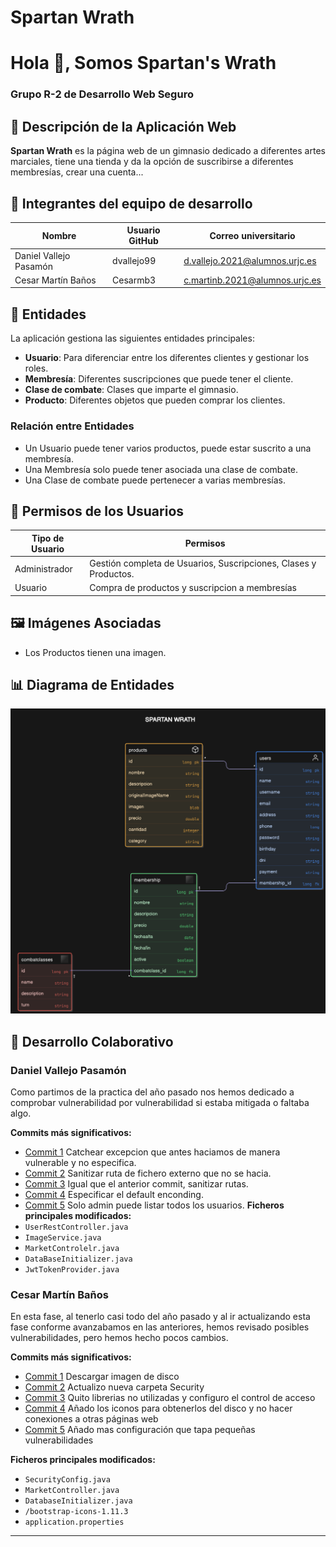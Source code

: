 # Spartan Wrath

<h1 >Hola 👋, Somos Spartan's Wrath</h1>
<h3 >Grupo R-2 de Desarrollo Web Seguro</h3> 

## 📌 Descripción de la Aplicación Web

**Spartan Wrath** es la página web de un gimnasio dedicado a diferentes artes marciales, tiene una tienda y da la opción de suscribirse a diferentes membresías, crear una cuenta...

## 👥 Integrantes del equipo de desarrollo

| Nombre                  | Usuario GitHub  | Correo universitario               |
|-------------------------|----------------|-----------------------------------|
| Daniel Vallejo Pasamón  | dvallejo99     | [d.vallejo.2021@alumnos.urjc.es](mailto:d.vallejo.2021@alumnos.urjc.es) |
| Cesar Martín Baños      | Cesarmb3       | [c.martinb.2021@alumnos.urjc.es](mailto:c.martinb.2021@alumnos.urjc.es) |

## 📄 Entidades

La aplicación gestiona las siguientes entidades principales:
- **Usuario**: Para diferenciar entre los diferentes clientes y gestionar los roles.
- **Membresía**: Diferentes suscripciones que puede tener el cliente.
- **Clase de combate**: Clases que imparte el gimnasio.
- **Producto**: Diferentes objetos que pueden comprar los clientes.

### Relación entre Entidades
- Un Usuario puede tener varios productos, puede estar suscrito a una membresía.
- Una Membresía solo puede tener asociada una clase de combate.
- Una Clase de combate puede pertenecer a varias membresías.

## 🔑 Permisos de los Usuarios

| Tipo de Usuario | Permisos                                                         |
|-----------------|------------------------------------------------------------------|
| Administrador   | Gestión completa de Usuarios, Suscripciones, Clases y Productos. |
| Usuario         | Compra de productos y suscripcion a membresías                   |

## 🖼️ Imágenes Asociadas

- Los Productos tienen una imagen.

## 📊 Diagrama de Entidades

![Diagrama ER](entidades.png)

## 💪 Desarrollo Colaborativo

### Daniel Vallejo Pasamón
Como partimos de la practica del año pasado nos hemos dedicado a comprobar vulnerabilidad por vulnerabilidad si estaba mitigada o faltaba algo.

**Commits más significativos:**
- [Commit 1](https://github.com/DWS-2025/project-grupo-r-2/commit/16bd8f5ef89168522d7c6f1111c5616ec4035b8f) Catchear excepcion que antes haciamos de manera vulnerable y no especifica.
- [Commit 2](https://github.com/DWS-2025/project-grupo-r-2/commit/fb9bf03c8821392361af5fa9420c4d39def85959) Sanitizar ruta de fichero externo que no se hacia.
- [Commit 3](https://github.com/DWS-2025/project-grupo-r-2/commit/2641400946afde1b9dbcac56f3de98ab85b341dd) Igual que el anterior commit, sanitizar rutas.
- [Commit 4](https://github.com/DWS-2025/project-grupo-r-2/commit/8ac9c1f2ebf027992333cfda6bee308315cc44ba) Especificar el default enconding.
- [Commit 5](https://github.com/DWS-2025/project-grupo-r-2/commit/d227adaeddcf7572c295cbbf0df0e7ca0bb2b630) Solo admin puede listar todos los usuarios.
**Ficheros principales modificados:**
- `UserRestController.java`
- `ImageService.java`
- `MarketControlelr.java`
- `DataBaseInitializer.java`
- `JwtTokenProvider.java`

### Cesar Martín Baños
En esta fase, al tenerlo casi todo del año pasado y al ir actualizando esta fase conforme avanzabamos en las anteriores, hemos revisado posibles vulnerabilidades, pero hemos hecho pocos cambios.

**Commits más significativos:**
- [Commit 1](https://github.com/DWS-2025/project-grupo-r-2/commit/49a3170211ded55107200c9d642112161a67411f) Descargar imagen de disco
- [Commit 2](https://github.com/DWS-2025/project-grupo-r-2/commit/4bcf9b034a6047faf52fd0bd92be3aebace6b774) Actualizo nueva carpeta Security
- [Commit 3](https://github.com/DWS-2025/project-grupo-r-2/commit/d609c5c1a3f53d801b329d4e1e5e41c5514a9d95) Quito librerias no utilizadas y configuro el control de acceso
- [Commit 4](https://github.com/DWS-2025/project-grupo-r-2/commit/bdde66ec8b9950b43be93edc1047809112a10a84) Añado los iconos para obtenerlos del disco y no hacer conexiones a otras páginas web
- [Commit 5](https://github.com/DWS-2025/project-grupo-r-2/commit/5f5c8da6535590fe890cb61c842ea3309b785aed) Añado mas configuración que tapa pequeñas vulnerabilidades


**Ficheros principales modificados:**
- `SecurityConfig.java`
- `MarketController.java`
- `DatabaseInitializer.java`
- `/bootstrap-icons-1.11.3`
- `application.properties`
---
